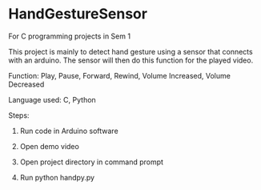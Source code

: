 # HandGestureSensor

For C programming projects in Sem 1

This project is mainly to detect hand gesture using a sensor that connects with an arduino.
The sensor will then do this function for the played video.

Function: Play, Pause, Forward, Rewind, Volume Increased, Volume Decreased

Language used: C, Python

Steps: 
1. Run code in Arduino software

2. Open demo video

3. Open project directory in command prompt

4. Run python handpy.py
